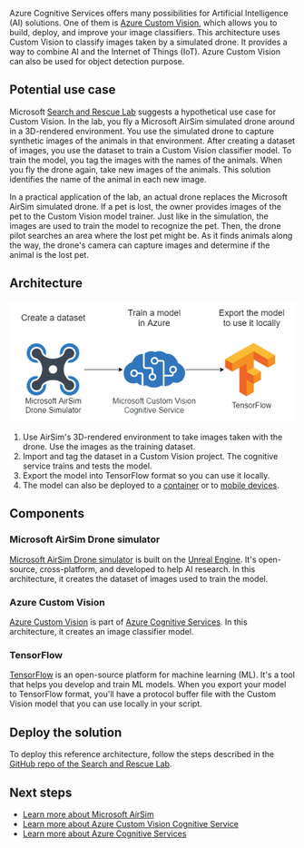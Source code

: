 


Azure Cognitive Services offers many possibilities for Artificial Intelligence (AI) solutions. One of them is [Azure Custom Vision](/azure/cognitive-services/custom-vision-service/), which allows you to build, deploy, and improve your image classifiers. This architecture uses Custom Vision to classify images taken by a simulated drone. It provides a way to combine AI and the Internet of Things (IoT). Azure Custom Vision can also be used for object detection purpose.

## Potential use case

Microsoft [Search and Rescue Lab](https://github.com/microsoft/DroneRescue) suggests a hypothetical use case for Custom Vision. In the lab, you fly a Microsoft AirSim simulated drone around in a 3D-rendered environment. You use the simulated drone to capture synthetic images of the animals in that environment. After creating a dataset of images, you use the dataset to train a Custom Vision classifier model. To train the model, you tag the images with the names of the animals. When you fly the drone again, take new images of the animals. This solution identifies the name of the animal in each new image.

In a practical application of the lab, an actual drone replaces the Microsoft AirSim simulated drone. If a pet is lost, the owner provides images of the pet to the Custom Vision model trainer. Just like in the simulation, the images are used to train the model to recognize the pet. Then, the drone pilot searches an area where the lost pet might be. As it finds animals along the way, the drone's camera can capture images and determine if the animal is the lost pet.

## Architecture

![Diagram of the Search and Rescue Lab architecture to create an image classifier model.](media/drone-rescue.png)

1. Use AirSim's 3D-rendered environment to take images taken with the drone. Use the images as the training dataset.
1. Import and tag the dataset in a Custom Vision project. The cognitive service trains and tests the model.
1. Export the model into TensorFlow format so you can use it locally.
1. The model can also be deployed to a [container](/azure/iot-edge/tutorial-deploy-custom-vision?view=iotedge-2018-06) or to [mobile devices](/azure/cognitive-services/custom-vision-service/export-your-model).

## Components

### Microsoft AirSim Drone simulator

[Microsoft AirSim Drone simulator](https://github.com/microsoft/AirSim) is built on the [Unreal Engine](https://www.unrealengine.com/). It's open-source, cross-platform, and developed to help AI research. In this architecture, it creates the dataset of images used to train the model.

### Azure Custom Vision

[Azure Custom Vision](https://www.customvision.ai) is part of [Azure Cognitive Services](https://azure.microsoft.com/services/cognitive-services/). In this architecture, it creates an image classifier model.

### TensorFlow

[TensorFlow](https://www.tensorflow.org/) is an open-source platform for machine learning (ML). It's a tool that helps you develop and train ML models. When you export your model to TensorFlow format, you'll have a protocol buffer file with the Custom Vision model that you can use locally in your script.

## Deploy the solution

To deploy this reference architecture, follow the steps described in the [GitHub repo of the Search and Rescue Lab](https://github.com/microsoft/DroneRescue).

## Next steps

* [Learn more about Microsoft AirSim](https://github.com/microsoft/AirSim)
* [Learn more about Azure Custom Vision Cognitive Service](/azure/cognitive-services/custom-vision-service/)
* [Learn more about Azure Cognitive Services](/azure/cognitive-services/)
